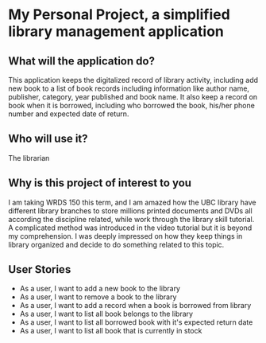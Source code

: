 # My Personal Project, a simplified library management application

## What will the application do?

This application keeps the digitalized record of library activity, including add new book to a list of book records including information like author name, publisher, category, year published and book name. It also keep a record on book when it is borrowed, including who borrowed the book, his/her phone number and expected date of return.

## Who will use it?

The librarian

## Why is this project of interest to you

I am taking WRDS 150 this term, and I am amazed how the UBC library have different library branches to store millions printed documents and DVDs all according the discipline related, while work through the library skill tutorial. A complicated method was introduced in the video tutorial but it is beyond my comprehension. I was deeply impressed on how they keep things in library organized and decide to do something related to this topic.

## User Stories
-  As a user, I want to add a new book to the library
-  As a user, I want to remove a book to the library
-  As a user, I want to add a record when a book is borrowed from library
-  As a user, I want to list all book belongs to the library
-  As a user, I want to list all borrowed book with it's expected return date
-  As a user, I want to list all book that is currently in stock

